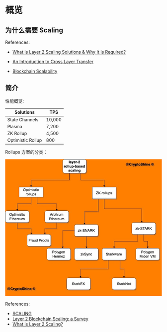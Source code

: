 # 概览

## 为什么需要 Scaling

References:

- [What is Layer 2 Scaling Solutions & Why It Is Required?](https://medium.com/crypto-wisdom/what-is-layer-2-scaling-solutions-why-it-is-required-66b8dbf3bc9c)

- [An Introduction to Cross Layer Transfer](https://medium.com/onther-tech/an-introduction-to-cross-layer-transfer-af7e7183c0b9)

- [Blockchain Scalability](https://medium.com/iovlabs-innovation-stories/blockchain-scalability-4dce74382930)

## 简介

性能概览:

|Solutions|TPS|
|-|-|
|State Channels|10,000|
|Plasma|7,200|
|ZK Rollup|4,500|
|Optimistic Rollup|800|

Rollups 方案的分类：

![80](./assets/1.jpeg)

References:
- [SCALING](https://ethereum.org/en/developers/docs/scaling/)
- [Layer 2 Blockchain Scaling: a Survey](https://arxiv.org/pdf/2107.10881.pdf)
- [What is Layer 2 Scaling?](https://tlu.tarilabs.com/scaling/layer2scaling-survey)


